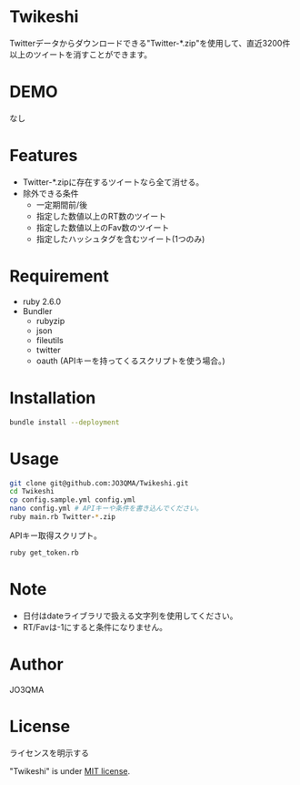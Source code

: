 # Twikeshi
Twitterデータからダウンロードできる"Twitter-*.zip"を使用して、直近3200件以上のツイートを消すことができます。
# DEMO
なし
# Features

- Twitter-*.zipに存在するツイートなら全て消せる。
- 除外できる条件
  - 一定期間前/後
  - 指定した数値以上のRT数のツイート
  - 指定した数値以上のFav数のツイート
  - 指定したハッシュタグを含むツイート(1つのみ)
# Requirement
 
* ruby 2.6.0
* Bundler
  * rubyzip
  * json
  * fileutils
  * twitter
  * oauth (APIキーを持ってくるスクリプトを使う場合。)

# Installation
 
```bash
bundle install --deployment
```
 
# Usage

```bash
git clone git@github.com:JO3QMA/Twikeshi.git
cd Twikeshi
cp config.sample.yml config.yml
nano config.yml # APIキーや条件を書き込んでください。
ruby main.rb Twitter-*.zip
```
APIキー取得スクリプト。
```bash
ruby get_token.rb
```

# Note

- 日付はdateライブラリで扱える文字列を使用してください。
- RT/Favは-1にすると条件になりません。

# Author
 
JO3QMA
 
# License
ライセンスを明示する
 
"Twikeshi" is under [MIT license](https://en.wikipedia.org/wiki/MIT_License).